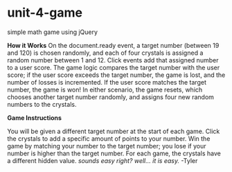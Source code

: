 # unit-4-game
simple math game using jQuery

**How it Works**
On the document.ready event, a target number (between 19 and 120) is chosen randomly, and each of four crystals is assigned a random number between 1 and 12. Click events add that assigned number to a user score. The game logic compares the target number with the user score; if the user score exceeds the target number, the game is lost, and the number of losses is incremented. If the user score matches the target number, the game is won! In either scenario, the game resets, which chooses another target number randomly, and assigns four new random numbers to the crystals. 

**Game Instructions**

You will be given a different target number at the start of each game. Click the crystals to add a specific amount of points to your number. Win the game by matching your number to the target number; you lose if your number is higher than the target number. For each game, the crystals have a different hidden value. *sounds easy right? well... it is easy.* -Tyler



